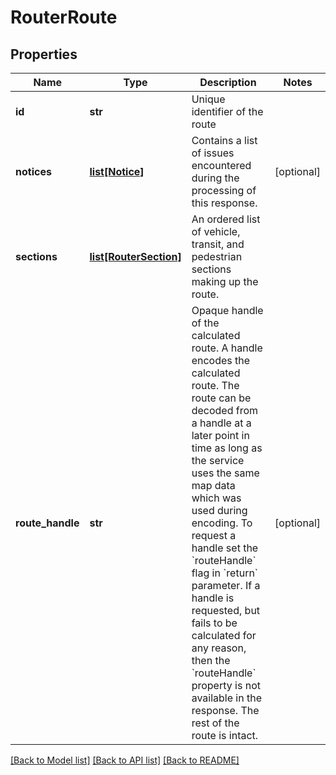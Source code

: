 # RouterRoute

## Properties
Name | Type | Description | Notes
------------ | ------------- | ------------- | -------------
**id** | **str** | Unique identifier of the route | 
**notices** | [**list[Notice]**](Notice.md) | Contains a list of issues encountered during the processing of this response. | [optional] 
**sections** | [**list[RouterSection]**](RouterSection.md) | An ordered list of vehicle, transit, and pedestrian sections making up the route.  | 
**route_handle** | **str** | Opaque handle of the calculated route.  A handle encodes the calculated route. The route can be decoded from a handle at a later point in time as long as the service uses the same map data which was used during encoding.  To request a handle set the &#x60;routeHandle&#x60; flag in &#x60;return&#x60; parameter. If a handle is requested, but fails to be calculated for any reason, then the &#x60;routeHandle&#x60; property is not available in the response. The rest of the route is intact.  | [optional] 

[[Back to Model list]](../README.md#documentation-for-models) [[Back to API list]](../README.md#documentation-for-api-endpoints) [[Back to README]](../README.md)

